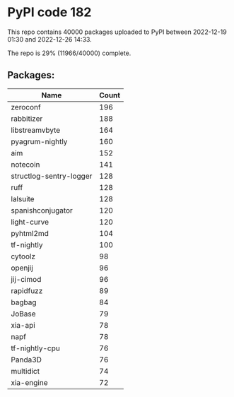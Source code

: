 # PyPI code 182

This repo contains 40000 packages uploaded to PyPI between 
2022-12-19 01:30 and 2022-12-26 14:33.

The repo is 29% (11966/40000) complete.

## Packages:

| Name  | Count |
| ----- | ----- |
| zeroconf | 196 |
| rabbitizer | 188 |
| libstreamvbyte | 164 |
| pyagrum-nightly | 160 |
| aim | 152 |
| notecoin | 141 |
| structlog-sentry-logger | 128 |
| ruff | 128 |
| lalsuite | 128 |
| spanishconjugator | 120 |
| light-curve | 120 |
| pyhtml2md | 104 |
| tf-nightly | 100 |
| cytoolz | 98 |
| openjij | 96 |
| jij-cimod | 96 |
| rapidfuzz | 89 |
| bagbag | 84 |
| JoBase | 79 |
| xia-api | 78 |
| napf | 78 |
| tf-nightly-cpu | 76 |
| Panda3D | 76 |
| multidict | 74 |
| xia-engine | 72 |


